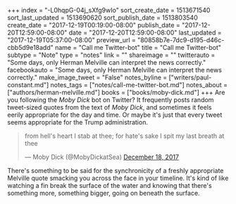 +++
index = "-L0hqpG-04j_sXfg9wIo"
sort_create_date = 1513671540
sort_last_updated = 1513690620
sort_publish_date = 1513803540
create_date = "2017-12-19T00:19:00-08:00"
publish_date = "2017-12-20T12:59:00-08:00"
date = "2017-12-20T12:59:00-08:00"
last_updated = "2017-12-19T05:37:00-08:00"
preview_url = "80858b7e-7dc9-d195-d46c-cbb5d9e18add"
name = "Call me Twitter-bot"
title = "Call me Twitter-bot"
subtype = "Note"
type = "notes"
link = ""
shareimage = ""
twitterauto = "Some days, only Herman Melville can interpret the news correctly."
facebookauto = "Some days, only Herman Melville can interpret the news correctly."
make_image_tweet = "False"
notes_byline = ["writers/paul-constant.md"]
notes_tags = ["notes/call-me-twitter-bot.md"]
notes_about = ["authors/herman-melville.md"]
books = ["books/moby-dick.md"]
+++
Are you following the *Moby Dick* bot on Twitter? It frequently posts random tweet-sized quotes from the text of *Moby Dick*, and sometimes it feels eerily appropriate for the day and time. Or maybe it's just that every tweet seems appropriate for the Trump administration. 

<blockquote class="twitter-tweet" data-lang="en"><p lang="en" dir="ltr">from hell&#39;s heart I stab at thee; for hate&#39;s sake I spit my last breath at thee</p>&mdash; Moby Dick (@MobyDickatSea) <a href="https://twitter.com/MobyDickatSea/status/942844675924418560?ref_src=twsrc%5Etfw">December 18, 2017</a></blockquote>

There's something to be said for the synchronicity of a freshly appropriate Melville quote smacking you across the face in your timeline. It's kind of like watching a fin break the surface of the water and knowing that there's something more, something bigger, going on beneath the surface.

